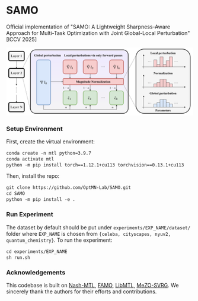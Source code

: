 # SAMO
Official implementation of "SAMO: A Lightweight Sharpness-Aware Approach for Multi-Task Optimization with Joint Global-Local Perturbation" [ICCV 2025]


![SAMO](/misc/samo.png)

### Setup Environment

First, create the virtual environment:
```
conda create -n mtl python=3.9.7
conda activate mtl
python -m pip install torch==1.12.1+cu113 torchvision==0.13.1+cu113
```

Then, install the repo:
```
git clone https://github.com/OptMN-Lab/SAMO.git
cd SAMO
python -m pip install -e .
```

### Run Experiment
The dataset by default should be put under `experiments/EXP_NAME/dataset/` folder where `EXP_NAME` is chosen from `{celeba, cityscapes, nyuv2, quantum_chemistry}`. To run the experiment:
```
cd experiments/EXP_NAME
sh run.sh
```

### Acknowledgements
This codebase is built on [Nash-MTL](https://github.com/AvivNavon/nash-mtl), [FAMO](https://github.com/Cranial-XIX/FAMO), [LibMTL](https://github.com/median-research-group/LibMTL), [MeZO-SVRG](https://github.com/amazon-science/mezo_svrg). We sincerely thank the authors for their efforts and contributions.
